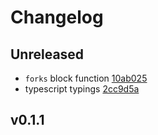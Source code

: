 # Changelog

## Unreleased

- `forks` block function [10ab025](https://github.com/gabiseabra/redux-saga-test-factory/commit/10ab025)
- typescript typings [2cc9d5a](https://github.com/gabiseabra/redux-saga-test-factory/commit/2cc9d5a)

## v0.1.1
